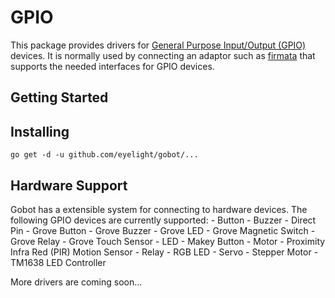 # GPIO

This package provides drivers for [General Purpose Input/Output (GPIO)](https://en.wikipedia.org/wiki/General_Purpose_Input/Output) devices. It is normally used by connecting an adaptor such as [firmata](https://github.com/eyelight/gobot/platforms/firmata) that supports the needed interfaces for GPIO devices.

## Getting Started

## Installing
```
go get -d -u github.com/eyelight/gobot/...
```

## Hardware Support
Gobot has a extensible system for connecting to hardware devices. The following GPIO devices are currently supported:
	- Button
	- Buzzer
	- Direct Pin
	- Grove Button
	- Grove Buzzer
	- Grove LED
	- Grove Magnetic Switch
	- Grove Relay
	- Grove Touch Sensor
	- LED
	- Makey Button
	- Motor
	- Proximity Infra Red (PIR) Motion Sensor
	- Relay
	- RGB LED
	- Servo
	- Stepper Motor
	- TM1638 LED Controller

More drivers are coming soon...
